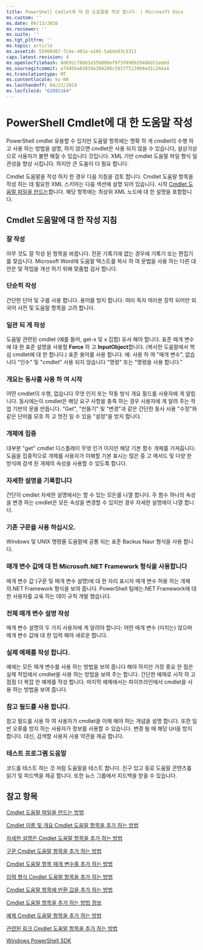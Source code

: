 ```yaml
---
title: PowerShell Cmdlet에 대 한 도움말을 작성 합니다. | Microsoft Docs
ms.custom: ''
ms.date: 09/13/2016
ms.reviewer: ''
ms.suite: ''
ms.tgt_pltfrm: ''
ms.topic: article
ms.assetid: 55908d67-7cbe-482a-a105-5a6da93c5311
caps.latest.revision: 4
ms.openlocfilehash: 8d692cf88d1d356886ef973f0989294d6b51ee6d
ms.sourcegitcommit: e7445ba8203da304286c591ff513900ad1c244a4
ms.translationtype: MT
ms.contentlocale: ko-KR
ms.lasthandoff: 04/23/2019
ms.locfileid: "62083164"
---
```

# <a name="writing-help-for-powershell-cmdlets"></a>PowerShell Cmdlet에 대 한 도움말 작성

PowerShell cmdlet 유용할 수 있지만 도움말 항목에는 명확 하 게 cmdlet이 수행 하 고 사용 하는 방법을 설명, 하지 않으면 cmdlet은 사용 되지 않을 수 있습니다, 설상가상으로 사용자가 불편 해질 수 있습니다 것입니다.
XML 기반 cmdlet 도움말 파일 형식 일관성을 향상 시킵니다. 하지만 큰 도움이 더 필요 합니다.

Cmdlet 도움말을 작성 하지 한 경우 다음 지침을 검토 합니다.
Cmdlet 도움말 항목을 작성 하는 데 필요한 XML 스키마는 다음 섹션에 설명 되어 있습니다.
시작 [Cmdlet 도움말 파일을 만드는](./how-to-create-the-cmdlet-help-file.md)합니다.
해당 항목에는 최상위 XML 노드에 대 한 설명을 포함합니다.

## <a name="writing-guidelines-for-cmdlet-help"></a>Cmdlet 도움말에 대 한 작성 지침

### <a name="write-well"></a>잘 작성
아무 것도 잘 작성 된 항목을 바꿉니다.
전문 기록기에 없는 경우에 기록기 또는 편집기를 찾습니다.
Microsoft Word에 도움말 텍스트를 복사 하 여 문법을 사용 하는 다른 대안은 및 작업을 개선 하기 위해 맞춤법 검사 합니다.

### <a name="write-simply"></a>단순히 작성
간단한 단어 및 구를 사용 합니다.
용어를 방지 합니다.
여러 독자 여러분 장착 되어만 외국어 사전 및 도움말 항목을 고려 합니다.

### <a name="write-consistently"></a>일관 되 게 작성
도움말 관련된 cmdlet (예를 들어, get-x 및 x 집합) 유사 해야 합니다.
표준 매개 변수에 대 한 표준 설명을 사용할 **Force** 하 고 **InputObject**합니다.
(복사한 도움말에서 핵심 cmdlet에 대 한 합니다.) 표준 용어를 사용 합니다.
예: 사용 하 여 "매개 변수", 없습니다 "인수" 및 "cmdlet" 사용 되지 않습니다 "명령" 또는 "명령을 사용 합니다."

### <a name="start-the-synopsis-with-a-verb"></a>개요는 동사를 사용 하 여 시작
어떤 cmdlet이 수행, 없습니다 무엇 인지 또는 작동 방식 개요 필드를 사용자에 게 알립니다.
동사에는이 cmdlet은 해당 요구 사항을 충족 하는 경우 사용자에 게 알려 주는 작업 기반의 문을 만듭니다.
"Get", "만들기" 및 "변경"과 같은 간단한 동사 사용
"수정"와 같은 단어를 모호 하 고 멋진 일 수 있음 "설정"을 방지 합니다.

### <a name="focus-on-objects"></a>개체에 집중
대부분 "get" cmdlet 디스플레이 무엇 인가 이지만 해당 기본 함수 개체를 가져옵니다.
도움을 집중적으로 개체를 사용자가 이해할 기본 표시는 많은 중 고 메서드 및 다양 한 방식에 검색 된 개체의 속성을 사용할 수 있도록 합니다.

### <a name="write-detailed-descriptions"></a>자세한 설명을 기록합니다
간단히 cmdlet 자세한 설명에서는 할 수 있는 모든를 나열 합니다.
주 함수 하나의 속성을 변경 하는 cmdlet은 모든 속성을 변경할 수 있지만 경우 자세한 설명에이 나열 합니다.

### <a name="use-conventional-syntax"></a>기존 구문을 사용 하십시오.
Windows 및 UNIX 명령줄 도움말에 공통 되는 표준 Backus Naur 형식을 사용 합니다.

### <a name="use-microsoft-net-framework-types-for-parameter-values"></a>매개 변수 값에 대 한 Microsoft.NET Framework 형식을 사용합니다
매개 변수 값 (구문 및 매개 변수 설명)에 대 한 자리 표시자 매개 변수 허용 하는 개체의.NET Framework 형식을 보여 줍니다.
PowerShell 팀에는.NET Framework에 대 한 사용자를 교육 하는 데이 규칙 개발 했습니다.

### <a name="write-complete-parameter-descriptions"></a>전체 매개 변수 설명 작성
매개 변수 설명의 두 가지 사용자에 게 알려야 합니다: 어떤 매개 변수 (미치는) 않으며 매개 변수 값에 대 한 입력 해야 새로운 합니다.

### <a name="write-practical-examples"></a>실제 예제를 작성 합니다.
예에는 모든 매개 변수를 사용 하는 방법을 보여 줍니다 해야 하지만 가장 중요 한 점은 실제 작업에서 cmdlet을 사용 하는 방법을 보여 주는 합니다.
간단한 예제로 시작 하 고 점점 더 복잡 한 예제를 작성 합니다.
마지막 예제에서는 파이프라인에서 cmdlet을 사용 하는 방법을 보여 줍니다.

### <a name="use-the-notes-field"></a>참고 필드를 사용 합니다.
참고 필드를 사용 하 여 사용자가 cmdlet을 이해 해야 하는 개념을 설명 합니다.
또한 일반 오류를 방지 하는 사용자가 정보를 사용할 수 있습니다.
변경 될 때 해당 Url을 방지 합니다.
대신, 검색할 사용자 사용 약관을 제공 합니다.

### <a name="test-your-help"></a>테스트 프로그램 도움말
코드를 테스트 하는 것 처럼 도움말을 테스트 합니다.
친구 있고 동료 도움말 콘텐츠를 읽기 및 피드백을 제공 합니다.
또한 뉴스 그룹에서 피드백을 받을 수 있습니다.

## <a name="see-also"></a>참고 항목

 [Cmdlet 도움말 파일을 만드는 방법](./how-to-create-the-cmdlet-help-file.md)

 [Cmdlet 이름 및 개요 Cmdlet 도움말 항목을 추가 하는 방법](./how-to-add-the-cmdlet-name-and-synopsis-to-a-cmdlet-help-topic.md)

 [자세한 설명은 Cmdlet 도움말 항목을 추가 하는 방법](./how-to-add-a-cmdlet-description.md)

 [구문 Cmdlet 도움말 항목을 추가 하는 방법](./how-to-add-syntax-to-a-cmdlet-help-topic.md)

 [Cmdlet 도움말 항목 매개 변수를 추가 하는 방법](./how-to-add-parameter-information.md)

 [입력 형식 Cmdlet 도움말 항목을 추가 하는 방법](./how-to-add-input-types-to-a-cmdlet-help-topic.md)

 [Cmdlet 도움말 항목에 반환 값을 추가 하는 방법](./how-to-add-return-values-to-a-cmdlet-help-topic.md)

 [Cmdlet 도움말 항목을 추가 하는 방법 정보](./how-to-add-notes-to-a-cmdlet-help-topic.md)

 [예제 Cmdlet 도움말 항목을 추가 하는 방법](./how-to-add-examples-to-a-cmdlet-help-topic.md)

 [관련된 링크 Cmdlet 도움말 항목을 추가 하는 방법](./how-to-add-related-links-to-a-cmdlet-help-topic.md)

 [Windows PowerShell SDK](../windows-powershell-reference.md)